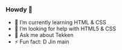### Howdy 👋




- 🌱 I’m currently learning HTML & CSS
- 🤔 I’m looking for help with HTML5 & CSS
- 💬 Ask me about Tekken
- ⚡ Fun fact: D Jin main


